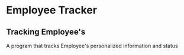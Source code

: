 # Employee Tracker

## Tracking Employee's

A program that tracks Employee's personalized information and status
